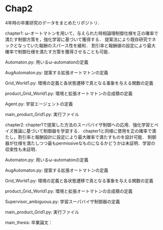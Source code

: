 # Chap2
4年時の卒業研究のデータをまとめたリポジトリ．

chapter1:
ω-オートマトンを用いて，与えられた時相論理制御仕様を正の確率で満たす制御方策を，強化学習に基づいて獲得する．
提案法により既存研究でネックとなっていた報酬のスパース性を緩和．
割引率と報酬値の設定により最大確率で制御仕様を満たす方策を獲得させることも可能．

Automaton.py:
用いるω-automatonの定義

AugAutomaton.py:
提案する拡張オートマトンの定義

Grid_World1.py:
環境の定義と各状態遷移で真となる事象を与える関数の定義

product_Grid_World1.py:
環境と拡張オートマトンの合成積の定義

Agent.py:
学習エージェントの定義

main_product_Grid1.py:
実行ファイル

chapter2:
chapter1で提案した方法のスーパバイザ制御への応用．強化学習とベイズ推論に基づいて制御器を学習する．
chapter1と同様に使用を正の確率で満たし，割引率と報酬設計に設定により最大確率で満たすものを設計可能．
制御器が仕様を満たしつつ最もpermissiveなものになるかどうかは未証明．学習の収束性も未証明．

Automaton.py:
用いるω-automatonの定義

AugAutomaton.py:
提案する拡張オートマトンの定義

Grid_World1.py:
環境の定義と各状態遷移で真となる事象を与える関数の定義

product_Grid_World1.py:
環境と拡張オートマトンの合成積の定義

Supervisor_ambiguous.py:
学習スーパバイザ制御器の定義

main_product_Grid1.py:
実行ファイル


main_thesis:
卒業論文：


